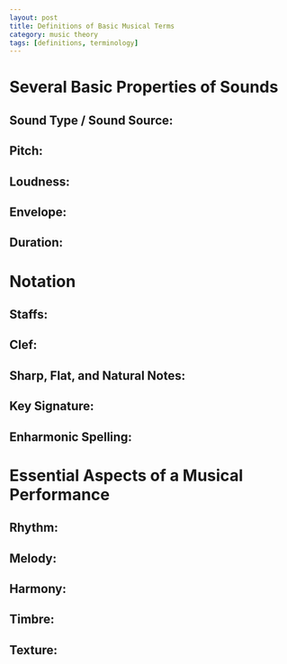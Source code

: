 ```yaml
---
layout: post
title: Definitions of Basic Musical Terms
category: music theory
tags: [definitions, terminology]
---
```


# Several Basic Properties of Sounds

## Sound Type / Sound Source:

## Pitch: 

## Loudness: 

## Envelope:

## Duration: 

# Notation

## Staffs:

## Clef:

## Sharp, Flat, and Natural Notes:

## Key Signature:

## Enharmonic Spelling:

# Essential Aspects of a Musical Performance

## Rhythm:

## Melody:

## Harmony:

## Timbre:

## Texture:








